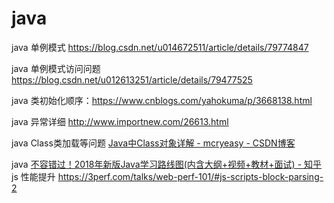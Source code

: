 # java
java 单例模式   https://blog.csdn.net/u014672511/article/details/79774847

java 单例模式访问问题  https://blog.csdn.net/u012613251/article/details/79477525

java 类初始化顺序：https://www.cnblogs.com/yahokuma/p/3668138.html 

java 异常详细  http://www.importnew.com/26613.html

java Class类加载等问题  [Java中Class对象详解 - mcryeasy - CSDN博客](https://blog.csdn.net/mcryeasy/article/details/52344729)

[Java HashMap中的indexFor方法详解（扩容数组用到了位运算）]: https://blog.csdn.net/j1231230/article/details/78072115

java [不容错过！2018年新版Java学习路线图(内含大纲+视频+教材+面试) - 知乎](https://zhuanlan.zhihu.com/p/33185692?utm_source=qq&utm_medium=social)
js 性能提升 https://3perf.com/talks/web-perf-101/#js-scripts-block-parsing-2


